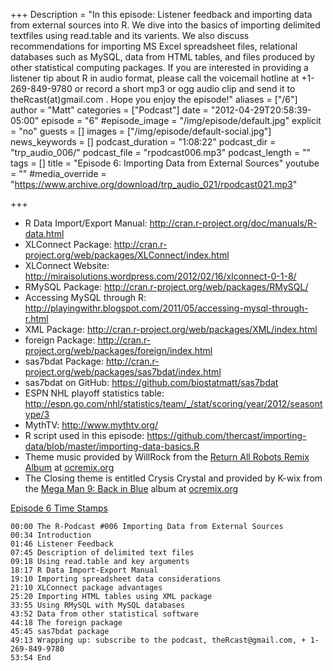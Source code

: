 +++
Description = "In this episode: Listener feedback and importing data from external sources into R. We dive into the basics of importing delimited textfiles using read.table and its varients. We also discuss recommendations for importing MS Excel spreadsheet files, relational databases such as MySQL, data from HTML tables, and files produced by other statistical computing packages. If you are interested in providing a listener tip about R in audio format, please call the voicemail hotline at +1-269-849-9780 or record a short mp3 or ogg audio clip and send it to theRcast(at)gmail.com . Hope you enjoy the episode!"
aliases = ["/6"]
author = "Matt"
categories = ["Podcast"]
date = "2012-04-29T20:58:39-05:00"
episode = "6"
#episode_image = "/img/episode/default.jpg"
explicit = "no"
guests = []
images = ["/img/episode/default-social.jpg"]
news_keywords = []
podcast_duration = "1:08:22"
podcast_dir = "trp_audio_006/"
podcast_file = "rpodcast006.mp3"
podcast_length = ""
tags = []
title = "Episode 6: Importing Data from External Sources"
youtube = ""
#media_override = "https://www.archive.org/download/trp_audio_021/rpodcast021.mp3"

+++

-   R Data Import/Export Manual: <http://cran.r-project.org/doc/manuals/R-data.html>
-   XLConnect Package: <http://cran.r-project.org/web/packages/XLConnect/index.html>
-   XLConnect Website: <http://miraisolutions.wordpress.com/2012/02/16/xlconnect-0-1-8/>
-   RMySQL Package: <http://cran.r-project.org/web/packages/RMySQL/>
-   Accessing MySQL through R: <http://playingwithr.blogspot.com/2011/05/accessing-mysql-through-r.html>
-   XML Package: <http://cran.r-project.org/web/packages/XML/index.html>
-   foreign Package: <http://cran.r-project.org/web/packages/foreign/index.html>
-   sas7bdat Package: <http://cran.r-project.org/web/packages/sas7bdat/index.html>
-   sas7bdat on GitHub: <https://github.com/biostatmatt/sas7bdat>
-   ESPN NHL playoff statistics table: <http://espn.go.com/nhl/statistics/team/_/stat/scoring/year/2012/seasontype/3>
-   MythTV: <http://www.mythtv.org/>
-   R script used in this episode: <https://github.com/thercast/importing-data/blob/master/importing-data-basics.R>
-   Theme music provided by WillRock from the [Return All Robots Remix Album](http://ocremix.org/events/returnallrobots/) at [ocremix.org](http://ocremix.org/)
-   The Closing theme is entitled Crysis Crystal and provided by K-wix from the [Mega Man 9: Back in Blue](http://backinblue.ocremix.org/) album at [ocremix.org](http://ocremix.org/)

<span style="text-decoration: underline;">Episode 6 Time Stamps</span>

    00:00 The R-Podcast #006 Importing Data from External Sources
    00:34 Introduction
    01:46 Listener Feedback
    07:45 Description of delimited text files
    09:18 Using read.table and key arguments
    18:17 R Data Import-Export Manual
    19:10 Importing spreadsheet data considerations
    21:10 XLConnect package advantages
    25:20 Importing HTML tables using XML package
    33:55 Using RMySQL with MySQL databases
    43:52 Data from other statistical software
    44:18 The foreign package
    45:45 sas7bdat package
    49:13 Wrapping up: subscribe to the podcast, theRcast@gmail.com, + 1-269-849-9780
    53:54 End